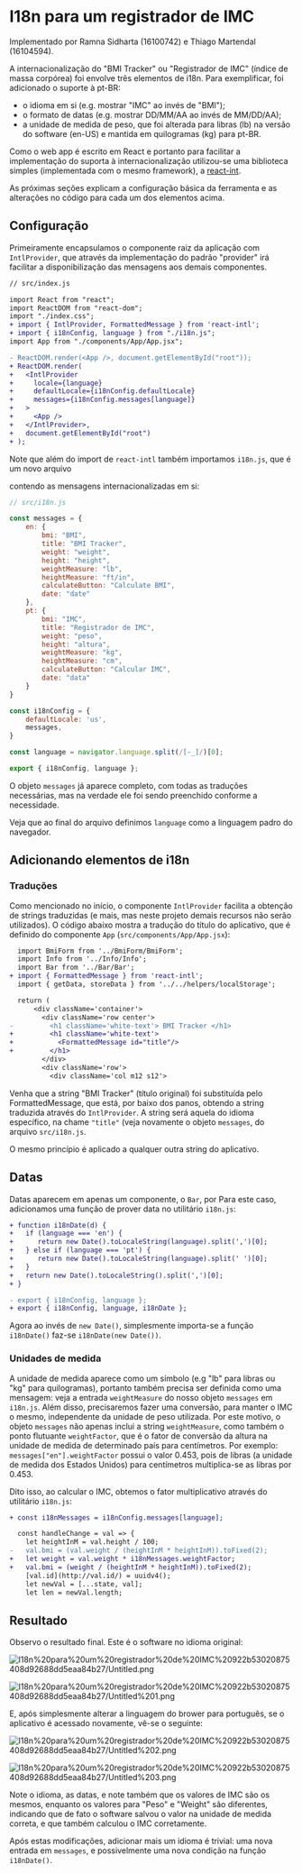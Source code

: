 # I18n para um registrador de IMC

Implementado por Ramna Sidharta (16100742) e Thiago Martendal (16104594).

A internacionalização do "BMI Tracker" ou "Registrador de IMC" (índice de massa corpórea) foi envolve três elementos de i18n. Para exemplificar, foi adicionado o suporte à pt-BR:

- o idioma em si (e.g. mostrar "IMC" ao invés de "BMI");
- o formato de datas (e.g. mostrar DD/MM/AA ao invés de MM/DD/AA);
- a unidade de medida de peso, que foi alterada para libras (lb) na versão do software (en-US) e mantida em quilogramas (kg) para pt-BR.

Como o web app é escrito em React e portanto para facilitar a implementação do suporta à internacionalização utilizou-se uma biblioteca simples (implementada com o mesmo framework), a [react-int](https://formatjs.io/docs/react-intl/).

As próximas seções explicam a configuração básica da ferramenta e as alterações no código para cada um dos elementos acima.

## Configuração

Primeiramente encapsulamos o componente raiz da aplicação com `IntlProvider`, que através da implementação do padrão "provider" irá facilitar a disponibilização das mensagens aos demais componentes.

```diff
// src/index.js

import React from "react";
import ReactDOM from "react-dom";
import "./index.css";
+ import { IntlProvider, FormattedMessage } from 'react-intl';
+ import { i18nConfig, language } from "./i18n.js";
import App from "./components/App/App.jsx";

- ReactDOM.render(<App />, document.getElementById("root"));
+ ReactDOM.render(
+   <IntlProvider
+     locale={language}
+     defaultLocale={i18nConfig.defaultLocale}
+     messages={i18nConfig.messages[language]}
+   >
+     <App />
+   </IntlProvider>,
+   document.getElementById("root")
+ );
```

Note que além do import de `react-intl` também importamos `i18n.js`, que é um novo arquivo

contendo as mensagens internacionalizadas em si:

```jsx
// src/i18n.js

const messages = {
    en: {
        bmi: "BMI",
        title: "BMI Tracker",
        weight: "weight",
        height: "height",
        weightMeasure: "lb",
        heightMeasure: "ft/in",
        calculateButton: "Calculate BMI",
        date: "date"
    },
    pt: {
        bmi: "IMC",
        title: "Registrador de IMC",
        weight: "peso",
        height: "altura",
        weightMeasure: "kg",
        heightMeasure: "cm",
        calculateButton: "Calcular IMC",
        date: "data"
    }
}

const i18nConfig = {
    defaultLocale: 'us',
    messages,
}

const language = navigator.language.split(/[-_]/)[0];

export { i18nConfig, language };
```

O objeto `messages` já aparece completo, com todas as traduções necessárias, mas na verdade ele foi sendo preenchido conforme a necessidade.

Veja que ao final do arquivo definimos `language` como a linguagem padro do navegador.

## Adicionando elementos de i18n

### Traduções

Como mencionado no início, o componente `IntlProvider` facilita a obtenção de strings traduzidas (e mais, mas neste projeto demais recursos não serão utilizados). O código abaixo mostra a tradução do título do aplicativo, que é definido do componente `App` (`src/components/App/App.jsx`):

```diff
  import BmiForm from '../BmiForm/BmiForm';
  import Info from '../Info/Info';
  import Bar from '../Bar/Bar';
+ import { FormattedMessage } from 'react-intl';
  import { getData, storeData } from '../../helpers/localStorage';

  return (
      <div className='container'>
        <div className='row center'>
-         <h1 className='white-text'> BMI Tracker </h1>
+         <h1 className='white-text'>
+           <FormattedMessage id="title"/>
+         </h1>
        </div>
        <div className='row'>
          <div className='col m12 s12'>
```

Venha que a string "BMI Tracker" (título original) foi substituída pelo FormattedMessage, que está, por baixo dos panos, obtendo a string traduzida através do `IntlProvider`. A string será aquela do idioma específico, na chame `"title"` (veja novamente o objeto `messages`, do arquivo `src/i18n.js`.

O mesmo princípio é aplicado a qualquer outra string do aplicativo.

## Datas

Datas aparecem em apenas um componente, o `Bar`, por Para este caso, adicionamos uma função de prover data no utilitário `i18n.js`:

```diff
+ function i18nDate(d) {
+   if (language === 'en') {
+      return new Date().toLocaleString(language).split(',')[0];
+   } else if (language === 'pt') {
+      return new Date().toLocaleString(language).split(' ')[0];
+   }
+   return new Date().toLocaleString().split(',')[0];
+ }

- export { i18nConfig, language };
+ export { i18nConfig, language, i18nDate };
```

Agora ao invés de `new Date()`, simplesmente importa-se a função `i18nDate()` faz-se `i18nDate(new Date())`.

### Unidades de medida

A unidade de medida aparece como um símbolo (e.g "lb" para libras ou "kg" para quilogramas), portanto também precisa ser definida como uma mensagem: veja a entrada `weightMeasure` do nosso objeto `messages` em `i18n.js`. Além disso, precisaremos fazer uma conversão, para manter o IMC o mesmo, independente da unidade de peso utilizada. Por este motivo, o objeto `messages` não apenas inclui a string `weightMeasure`, como também o ponto flutuante `weightFactor`, que é o fator de conversão da altura na unidade de medida de determinado país para centímetros. Por exemplo: `messages["en"].weightFactor` possui o valor 0.453, pois de libras (a unidade de medida dos Estados Unidos) para centímetros multiplica-se as libras por 0.453.

Dito isso, ao calcular o IMC, obtemos o fator multiplicativo através do utilitário `i18n.js`:

```diff
+ const i18nMessages = i18nConfig.messages[language];

  const handleChange = val => {
    let heightInM = val.height / 100;
-   val.bmi = (val.weight / (heightInM * heightInM)).toFixed(2);
+   let weight = val.weight * i18nMessages.weightFactor;
+   val.bmi = (weight / (heightInM * heightInM)).toFixed(2);
    [val.id](http://val.id/) = uuidv4();
    let newVal = [...state, val];
    let len = newVal.length;
```

## Resultado

Observo o resultado final. Este é o software no idioma original:

![I18n%20para%20um%20registrador%20de%20IMC%20922b53020875408d92688dd5eaa84b27/Untitled.png](I18n%20para%20um%20registrador%20de%20IMC%20922b53020875408d92688dd5eaa84b27/Untitled.png)

![I18n%20para%20um%20registrador%20de%20IMC%20922b53020875408d92688dd5eaa84b27/Untitled%201.png](I18n%20para%20um%20registrador%20de%20IMC%20922b53020875408d92688dd5eaa84b27/Untitled%201.png)

E, após simplesmente alterar a linguagem do brower para português, se o aplicativo é acessado novamente, vê-se o seguinte:

![I18n%20para%20um%20registrador%20de%20IMC%20922b53020875408d92688dd5eaa84b27/Untitled%202.png](I18n%20para%20um%20registrador%20de%20IMC%20922b53020875408d92688dd5eaa84b27/Untitled%202.png)

![I18n%20para%20um%20registrador%20de%20IMC%20922b53020875408d92688dd5eaa84b27/Untitled%203.png](I18n%20para%20um%20registrador%20de%20IMC%20922b53020875408d92688dd5eaa84b27/Untitled%203.png)

Note o idioma, as datas, e note também que os valores de IMC são os mesmos, enquanto os valores para "Peso" e "Weight" são diferentes, indicando que de fato o software salvou o valor na unidade de medida correta, e que também calculou o IMC corretamente.

Após estas modificações, adicionar mais um idioma é trivial: uma nova entrada em `messages`, e possivelmente uma nova condição na função `i18nDate()`.